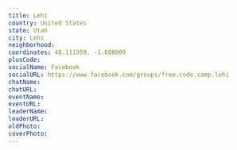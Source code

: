 ```yaml
---
title: Lehi
country: United States
state: Utah
city: Lehi
neighborhood: 
coordinates: 48.111359, -1.680009
plusCode:
socialName: Facebook
socialURL: https://www.facebook.com/groups/free.code.camp.lehi
chatName:
chatURL:
eventName:
eventURL:
leaderName:
leaderURL:
oldPhoto: 
coverPhoto:
---
```

